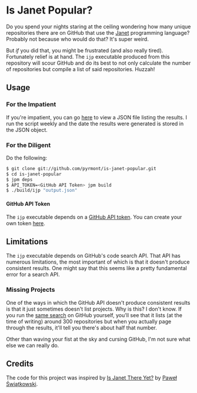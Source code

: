 # Is Janet Popular?

Do you spend your nights staring at the ceiling wondering how many unique
repositories there are on GitHub that use the [Janet][] programming language?
Probably not because who would do that? It's super weird.

[Janet]: https://janet-lang.org/ "The official website of the Janet programming
language"

But _if_ you did that, you might be frustrated (and also really tired).
Fortunately relief is at hand. The `ijp` executable produced from this
repository will scour GitHub and do its best to not only calculate the number
of repositories but compile a list of said repositories. Huzzah!

## Usage

### For the Impatient

If you're impatient, you can go [here][json-file] to view a JSON file listing
the results.  I run the script weekly and the date the results were generated
is stored in the JSON object.

[json-file]: https://inqk.net/files/is_janet_popular.json "JSON file of
results"

### For the Diligent

Do the following:

```sh
$ git clone git://github.com/pyrmont/is-janet-popular.git
$ cd is-janet-popular
$ jpm deps
$ API_TOKEN=<GitHub API Token> jpm build
$ ./build/ijp "output.json"
```

#### GitHub API Token

The `ijp` executable depends on a [GitHub API token][token]. You can create
your own token [here][dashboard].

[token]: https://docs.github.com/en/authentication/keeping-your-account-and-data-secure/creating-a-personal-access-token
"Help page on creating a Personal Access Token on GitHub"

[dashboard]: https://github.com/settings/tokens "The GitHub page for managing
Personal Access Tokens"

## Limitations

The `ijp` executable depends on GitHub's code search API. That API has numerous
limitations, the most important of which is that it doesn't produce consistent
results. One might say that this seems like a pretty fundamental error for a
search API.

### Missing Projects

One of the ways in which the GitHub API doesn't produce consistent results is
that it just sometimes doesn't list projects. Why is this? I don't know. If you
run the [same search][search] on GitHub yourself, you'll see that it lists (at
the time of writing) around 300 repositories but when you actually page through
the results, it'll tell you there's about half that number.

[search]: https://github.com/search?q=extension%3Ajanet+filename%3Aproject.janet&type=Code&ref=advsearch&l=&l=
"The search on GitHub"

Other than waving your fist at the sky and cursing GitHub, I'm not sure what
else we can really do.

## Credits

The code for this project was inspired by [Is Janet There Yet?][ijty] by [Paweł
Świątkowski][katafrakt].

[ijty]: https://github.com/katafrakt/isjanetthereyet "The GitHub repository for
'Is Janet There Yet?'"

[katafrakt]: https://github.com/katafrakt "The GitHub profile page for
@katafrakt"
